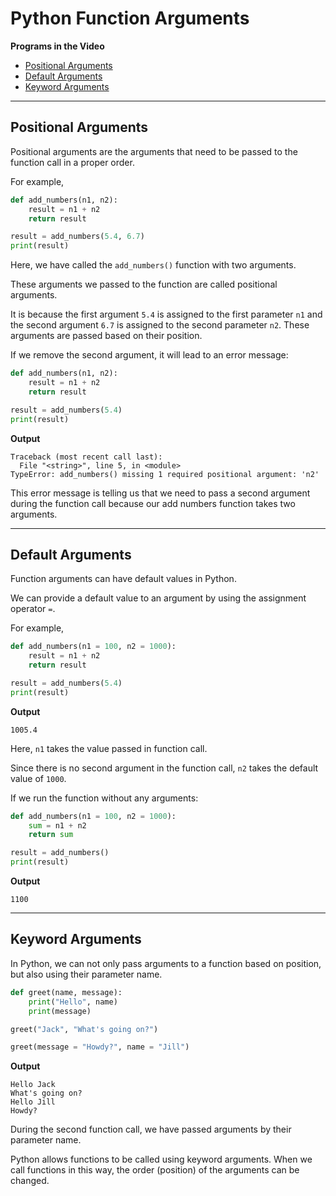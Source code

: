 # Python Function Arguments

**Programs in the Video**

- [Positional Arguments](#positional-arguments)
- [Default Arguments](#default-arguments)
- [Keyword Arguments](#keyword-arguments)

---

## Positional Arguments
Positional arguments are the arguments that need to be passed to the function call in a proper order.

For example,

```python
def add_numbers(n1, n2):
    result = n1 + n2
    return result

result = add_numbers(5.4, 6.7)
print(result)
```

Here, we have called the `add_numbers()` function with two arguments.

These arguments we passed to the function are called positional arguments.

It is because the first argument `5.4` is assigned to the first parameter `n1` and the second argument `6.7` is assigned to the second parameter `n2`. These arguments are passed based on their position.

If we remove the second argument, it will lead to an error message:

```python
def add_numbers(n1, n2):
    result = n1 + n2
    return result

result = add_numbers(5.4)
print(result)
```

**Output**

```
Traceback (most recent call last):
  File "<string>", line 5, in <module>
TypeError: add_numbers() missing 1 required positional argument: 'n2'
```

This error message is telling us that we need to pass a second argument during the function call because our add numbers function takes two arguments.

---

## Default Arguments

Function arguments can have default values in Python.

We can provide a default value to an argument by using the assignment operator `=`. 

For example,

```python
def add_numbers(n1 = 100, n2 = 1000):
    result = n1 + n2
    return result

result = add_numbers(5.4)
print(result)
```

**Output**

```
1005.4
```

Here, `n1` takes the value passed in function call.

Since there is no second argument in the function call, `n2` takes the default value of `1000`.

If we run the function without any arguments:

```python
def add_numbers(n1 = 100, n2 = 1000):
    sum = n1 + n2
    return sum

result = add_numbers()
print(result)
```

**Output**
```
1100
```
---

## Keyword Arguments

In Python, we can not only pass arguments to a function based on position, but also using their parameter name.

```python
def greet(name, message):
    print("Hello", name)
    print(message)

greet("Jack", "What's going on?")

greet(message = "Howdy?", name = "Jill")
```

**Output**

```
Hello Jack
What's going on?
Hello Jill
Howdy?
```

During the second function call, we have passed arguments by their parameter name.

Python allows functions to be called using keyword arguments. When we call functions in this way, the order (position) of the arguments can be changed.
